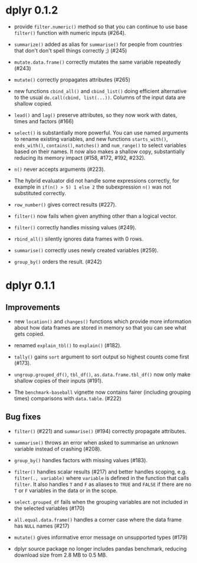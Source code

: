 # dplyr 0.1.2

* provide `filter.numeric()` method so that you can continue to use base
  `filter()` function with numeric inputs (#264).

* `summarize()` added as alias for `summarise()` for people from countries
  that don't don't spell things correctly ;) (#245)

* `mutate.data.frame()` correctly mutates the same variable repeatedly (#243)

* `mutate()` correctly propagates attributes (#265)

* new functions `cbind_all()` and `cbind_list()` doing efficient alternative to
  the usual `do.call(cbind, list(...))`. Columns of the input data are shallow
  copied.

* `lead()` and `lag()` preserve attributes, so they now work with
  dates, times and factors (#166)

* `select()` is substantially more powerful. You can use named arguments to
  rename existing variables, and new functions `starts_with()`, `ends_with()`,
  `contains()`, `matches()` and `num_range()` to select variables based on
  their names. It now also makes a shallow copy, substantially reducing its
  memory impact (#158, #172, #192, #232).

* `n()` never accepts arguments (#223).

* The hybrid evaluator did not handle some expressions correctly, for
  example in `if(n() > 5) 1 else 2` the subexpression `n()` was not
  substituted correctly.

* `row_number()` gives correct results (#227).

* `filter()` now fails when given anything other than a logical vector.

* `filter()` correctly handles missing values (#249).

* `rbind_all()` silently ignores data frames with 0 rows.

* `summarise()` correctly uses newly created variables (#259).

* `group_by()` orders the result. (#242)

# dplyr 0.1.1

## Improvements

* new `location()` and `changes()` functions which provide more information
  about how data frames are stored in memory so that you can see what
  gets copied.

* renamed `explain_tbl()` to `explain()` (#182).

* `tally()` gains `sort` argument to sort output so highest counts
  come first (#173).

* `ungroup.grouped_df()`, `tbl_df()`, `as.data.frame.tbl_df()` now only
  make shallow copies of their inputs (#191).

* The `benchmark-baseball` vignette now contains fairer (including grouping
  times) comparisons with `data.table`. (#222)

## Bug fixes

* `filter()` (#221) and `summarise()` (#194) correctly propagate attributes.

* `summarise()` throws an error when asked to summarise an unknown variable
  instead of crashing (#208).

* `group_by()` handles factors with missing values (#183).

* `filter()` handles scalar results (#217) and better handles scoping, e.g.
  `filter(., variable)` where `variable` is defined in the function that calls
  `filter`. It also handles `T` and `F` as aliases to `TRUE` and `FALSE`
  if there are no `T` or `F` variables in the data or in the scope.

* `select.grouped_df` fails when the grouping variables are not included
  in the selected variables (#170)

* `all.equal.data.frame()` handles a corner case where the data frame has
  `NULL` names (#217)

* `mutate()` gives informative error message on unsupported types (#179)

* dplyr source package no longer includes pandas benchmark, reducing
  download size from 2.8 MB to 0.5 MB.
